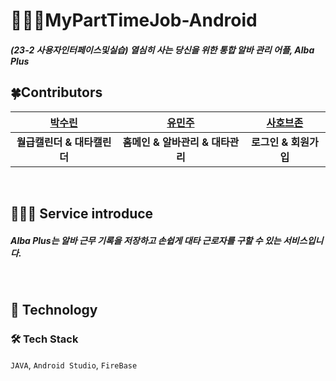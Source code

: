 # 👩🏻‍🍳MyPartTimeJob-Android
##### (23-2 사용자인터페이스및실습) 열심히 사는 당신을 위한 통합 알바 관리 어플, Alba Plus

## 🍀Contributors 
| [박수린](https://github.com/RinRinPARK) | [유민주](https://github.com/yminjuu) |  [사호브존](https://github.com/Sakhobjon) | 
| :---: | :---: | :---: |
|**월급캘린더 & 대타캘린더**|**홈메인 & 알바관리 & 대타관리**|**로그인 & 회원가입**|

<br>

<h2 id="0.5">
    <b>👨🏻‍🍳 Service introduce</b>
</h2>

##### Alba Plus는 알바 근무 기록을 저장하고 손쉽게 대타 근로자를 구할 수 있는 서비스입니다.

<br>

<h2 id="2">🚀 Technology</h2>

### 🛠 Tech Stack

`JAVA`, `Android Studio`, `FireBase`
